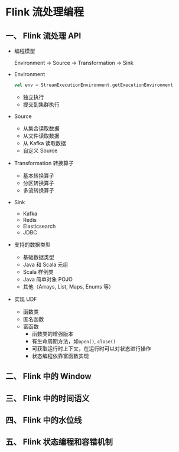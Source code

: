 # Flink 流处理编程

## 一、 Flink 流处理 API

* 编程模型

  Environment -> Source -> Transformation -> Sink

* Environment

  ```scala
  val env = StreamExecutionEnvironment.getExecutionEnvironment
  ```

  * 独立执行
  * 提交到集群执行

* Source

  * 从集合读取数据
  * 从文件读取数据
  * 从 Kafka 读取数据
  * 自定义 Source

* Transformation 转换算子

  * 基本转换算子
  * 分区转换算子
  * 多流转换算子

* Sink

  * Kafka
  * Redis
  * Elasticsearch
  * JDBC

* 支持的数据类型

  * 基础数据类型
  * Java 和 Scala 元组
  * Scala 样例类
  * Java 简单对象 POJO
  * 其他（Arrays, List, Maps, Enums 等）

* 实现 UDF 

  * 函数类
  * 匿名函数
  * 富函数
    * 函数类的增强版本
    * 有生命周期方法，如`open()`, `close()`
    * 可获取运行时上下文，在运行时可以对状态进行操作
    * 状态编程依靠富函数实现

## 二、 Flink 中的 Window

## 三、 Flink 中的时间语义

## 四、 Flink 中的水位线

## 五、 Flink 状态编程和容错机制





